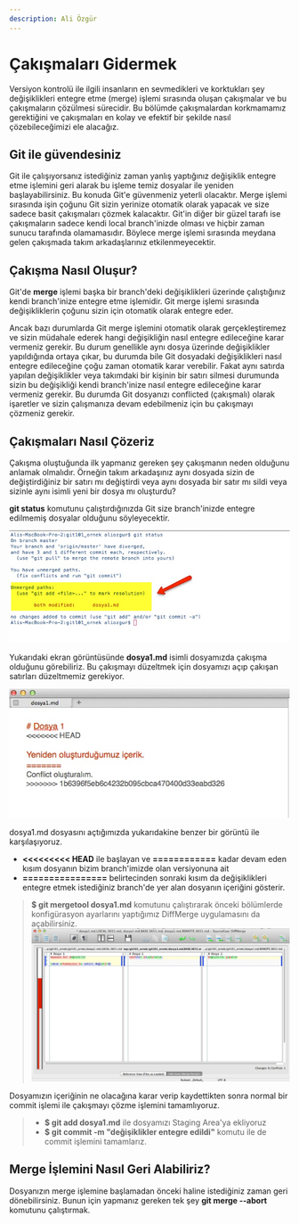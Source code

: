 ```yaml
---
description: Ali Özgür
---
```


# Çakışmaları Gidermek

Versiyon kontrolü ile ilgili insanların en sevmedikleri ve korktukları şey değişiklikleri entegre etme \(merge\) işlemi sırasında oluşan çakışmalar ve bu çakışmaların çözülmesi sürecidir. Bu bölümde çakışmalardan korkmamamız gerektiğini ve çakışmaları en kolay ve efektif bir şekilde nasıl çözebileceğimizi ele alacağız.

## Git ile güvendesiniz

Git ile çalışıyorsanız istediğiniz zaman yanlış yaptığınız değişiklik entegre etme işlemini geri alarak bu işleme temiz dosyalar ile yeniden başlayabilirsiniz. Bu konuda Git'e güvenmeniz yeterli olacaktır. Merge işlemi sırasında işin çoğunu Git sizin yerinize otomatik olarak yapacak ve size sadece basit çakışmaları çözmek kalacaktır. Git'in diğer bir güzel tarafı ise çakışmaların sadece kendi local branch'inizde olması ve hiçbir zaman sunucu tarafında olamamasıdır. Böylece merge işlemi sırasında meydana gelen çakışmada takım arkadaşlarınız etkilenmeyecektir.

## Çakışma Nasıl Oluşur?

Git'de **merge** işlemi başka bir branch'deki değişiklikleri üzerinde çalıştığınız kendi branch'inize entegre etme işlemidir. Git merge işlemi sırasında değişikliklerin çoğunu sizin için otomatik olarak entegre eder.

Ancak bazı durumlarda Git merge işlemini otomatik olarak gerçekleştiremez ve sizin müdahale ederek hangi değişikliğin nasıl entegre edileceğine karar vermeniz gerekir. Bu durum genellikle aynı dosya üzerinde değişiklikler yapıldığında ortaya çıkar, bu durumda bile Git dosyadaki değişiklikleri nasıl entegre edileceğine çoğu zaman otomatik karar verebilir. Fakat aynı satırda yapılan değişiklikler veya takımdaki bir kişinin bir satırı silmesi durumunda sizin bu değişikliği kendi branch'inize nasıl entegre edileceğine karar vermeniz gerekir. Bu durumda Git dosyanızı conflicted \(çakışmalı\) olarak işaretler ve sizin çalışmanıza devam edebilmeniz için bu çakışmayı çözmeniz gerekir.

## Çakışmaları Nasıl Çözeriz

Çakışma oluştuğunda ilk yapmanız gereken şey çakışmanın neden olduğunu anlamak olmalıdır. Örneğin takım arkadaşınız aynı dosyada sizin de değiştirdiğiniz bir satırı mı değiştirdi veya aynı dosyada bir satır mı sildi veya sizinle aynı isimli yeni bir dosya mı oluşturdu?

**git status** komutunu çalıştırdığınızda Git size branch'inizde entegre edilmemiş dosyalar olduğunu söyleyecektir.

![unmerged paths](../.gitbook/assets/04_conflict.jpg)

Yukarıdaki ekran görüntüsünde **dosya1.md** isimli dosyamızda çakışma olduğunu görebiliriz. Bu çakışmayı düzeltmek için dosyamızı açıp çakışan satırları düzeltmemiz gerekiyor.

![dosya1.md](../.gitbook/assets/05_dosya1.jpg)

dosya1.md dosyasını açtığımızda yukarıdakine benzer bir görüntü ile karşılaşıyoruz.

* **&lt;&lt;&lt;&lt;&lt;&lt;&lt;&lt;&lt; HEAD** ile başlayan ve  **============**  kadar devam eden kısım dosyanın bizim branch'imizde olan versiyonuna ait
*  **================**  belirtecinden sonraki kısım da değişiklikleri entegre etmek istediğiniz branch'de yer alan dosyanın içeriğini gösterir.

> **$ git mergetool dosya1.md** komutunu çalıştırarak önceki bölümlerde konfigürasyon ayarlarını yaptığımız DiffMerge uygulamasını da açabilirsiniz. ![diff merge](../.gitbook/assets/06_diff_merge.jpg)

Dosyamızın içeriğinin ne olacağına karar verip kaydettikten sonra normal bir commit işlemi ile çakışmayı çözme işlemini tamamlıyoruz.

> * **$ git add dosya1.md** ile dosyamızı Staging Area'ya ekliyoruz
> * **$ git commit -m "değişiklikler entegre edildi"** komutu ile de commit işlemini tamamlarız.

## Merge İşlemini Nasıl Geri Alabiliriz?

Dosyanızın merge işlemine başlamadan önceki haline istediğiniz zaman geri dönebilirsiniz. Bunun için yapmanız gereken tek şey **git merge --abort** komutunu çalıştırmak.

